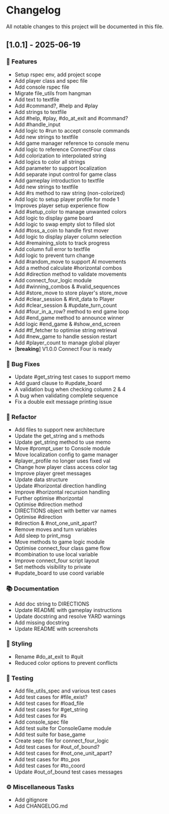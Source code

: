 # Changelog

All notable changes to this project will be documented in this file.

## [1.0.1] - 2025-06-19

### 🚀 Features

- Setup rspec env, add project scope
- Add player class and spec file
- Add console rspec file
- Migrate file_utils from hangman
- Add text to textfile
- Add #command?, #help and #play
- Add strings to textfile
- Add #help, #play, #do_at_exit and #command?
- Add #handle_input
- Add logic to #run to accept console commands
- Add new strings to textfile
- Add game manager reference to console menu
- Add logic to reference ConnectFour class
- Add colorization to interpolated string
- Add logics to color all strings
- Add parameter to support localization
- Add separate input control for game class
- Add gameplay introduction to textfile
- Add new strings to textfile
- Add #rs method to raw string (non-colorized)
- Add logic to setup player profile for mode 1
- Improves player setup experience flow
- Add #setup_color to manage unwanted colors
- Add logic to display game board
- Add logic to swap empty slot to filled slot
- Add #toss_a_coin to handle first mover
- Add logic to display player column selection
- Add #remaining_slots to track progress
- Add column full error to textfile
- Add logic to prevent turn change
- Add #random_move to support AI movements
- Add a method calculate #horizontal combos
- Add #direction method to validate movements
- Add connect_four_logic module
- Add #winning_combos & #valid_sequences
- Add #store_move to store player's store_move
- Add #clear_session & #init_data to Player
- Add #clear_session & #update_turn_count
- Add #four_in_a_row? method to end game loop
- Add #end_game method to announce winner
- Add logic #end_game & #show_end_screen
- Add #tf_fetcher to optimise string retrieval
- Add #new_game to handle session restart
- Add #player_count to manage global player
- [**breaking**] V1.0.0 Connect Four is ready

### 🐛 Bug Fixes

- Update #get_string test cases to support memo
- Add guard clause to #update_board
- A validation bug when checking column 2 & 4
- A bug when validating complete sequence
- Fix a double exit message printing issue

### 🚜 Refactor

- Add files to support new architecture
- Update the get_string and s methods
- Update get_string method to use memo
- Move #prompt_user to Console module
- Move localization config to game manager
- #player_profile no longer uses fixed val
- Change how player class access color tag
- Improve player greet messages
- Update data structure
- Update #horizontal direction handling
- Improve #horizontal recursion handling
- Further optimise #horizontal
- Optimise #direction method
- DIRECTIONS object with better var names
- Optimise #direction
- #direction & #not_one_unit_apart?
- Remove moves and turn variables
- Add sleep to print_msg
- Move methods to game logic module
- Optimise connect_four class game flow
- #combination to use local variable
- Improve connect_four script layout
- Set methods visibility to private
- #update_board to use coord variable

### 📚 Documentation

- Add doc string to DIRECTIONS
- Update README with gameplay instructions
- Update docstring and resolve YARD warnings
- Add missing docstring
- Update README with screenshots

### 🎨 Styling

- Rename #do_at_exit to #quit
- Reduced color options to prevent conflicts

### 🧪 Testing

- Add file_utils_spec and various test cases
- Add test cases for #file_exist?
- Add test cases for #load_file
- Add test cases for #get_string
- Add test cases for #s
- Add console_spec file
- Add test suite for ConsoleGame module
- Add test suite for base_game
- Create sepc file for connect_four_logic
- Add test cases for #out_of_bound?
- Add test cases for #not_one_unit_apart?
- Add test cases for #to_pos
- Add test cases for #to_coord
- Update #out_of_bound test cases messages

### ⚙️ Miscellaneous Tasks

- Add gitignore
- Add CHANGELOG.md

<!-- generated by git-cliff -->
